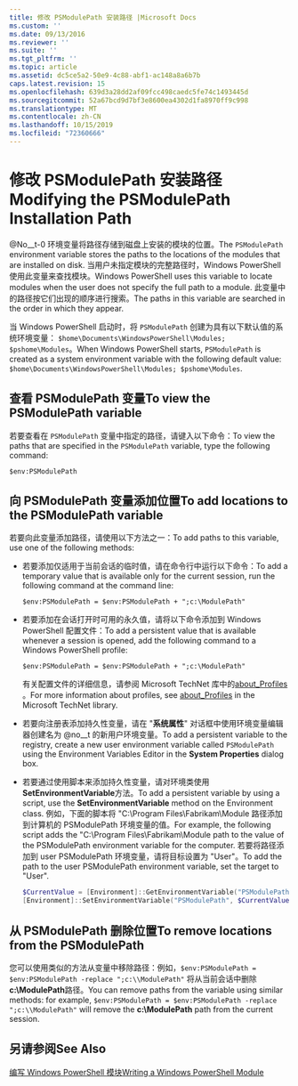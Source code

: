 ```yaml
---
title: 修改 PSModulePath 安装路径 |Microsoft Docs
ms.custom: ''
ms.date: 09/13/2016
ms.reviewer: ''
ms.suite: ''
ms.tgt_pltfrm: ''
ms.topic: article
ms.assetid: dc5ce5a2-50e9-4c88-abf1-ac148a8a6b7b
caps.latest.revision: 15
ms.openlocfilehash: 639d3a28dd2af09fcc498caedc5fe74c1493445d
ms.sourcegitcommit: 52a67bcd9d7bf3e8600ea4302d1fa8970ff9c998
ms.translationtype: MT
ms.contentlocale: zh-CN
ms.lasthandoff: 10/15/2019
ms.locfileid: "72360666"
---
```

# <a name="modifying-the-psmodulepath-installation-path"></a><span data-ttu-id="703ae-102">修改 PSModulePath 安装路径</span><span class="sxs-lookup"><span data-stu-id="703ae-102">Modifying the PSModulePath Installation Path</span></span>

<span data-ttu-id="703ae-103">@No__t-0 环境变量将路径存储到磁盘上安装的模块的位置。</span><span class="sxs-lookup"><span data-stu-id="703ae-103">The `PSModulePath` environment variable stores the paths to the locations of the modules that are installed on disk.</span></span> <span data-ttu-id="703ae-104">当用户未指定模块的完整路径时，Windows PowerShell 使用此变量来查找模块。</span><span class="sxs-lookup"><span data-stu-id="703ae-104">Windows PowerShell uses this variable to locate modules when the user does not specify the full path to a module.</span></span> <span data-ttu-id="703ae-105">此变量中的路径按它们出现的顺序进行搜索。</span><span class="sxs-lookup"><span data-stu-id="703ae-105">The paths in this variable are searched in the order in which they appear.</span></span>

<span data-ttu-id="703ae-106">当 Windows PowerShell 启动时，将 `PSModulePath` 创建为具有以下默认值的系统环境变量： `$home\Documents\WindowsPowerShell\Modules; $pshome\Modules`。</span><span class="sxs-lookup"><span data-stu-id="703ae-106">When Windows PowerShell starts, `PSModulePath` is created as a system environment variable with the following default value: `$home\Documents\WindowsPowerShell\Modules; $pshome\Modules`.</span></span>

## <a name="to-view-the-psmodulepath-variable"></a><span data-ttu-id="703ae-107">查看 PSModulePath 变量</span><span class="sxs-lookup"><span data-stu-id="703ae-107">To view the PSModulePath variable</span></span>

<span data-ttu-id="703ae-108">若要查看在 `PSModulePath` 变量中指定的路径，请键入以下命令：</span><span class="sxs-lookup"><span data-stu-id="703ae-108">To view the paths that are specified in the `PSModulePath` variable, type the following command:</span></span>

`$env:PSModulePath`

## <a name="to-add-locations-to-the-psmodulepath-variable"></a><span data-ttu-id="703ae-109">向 PSModulePath 变量添加位置</span><span class="sxs-lookup"><span data-stu-id="703ae-109">To add locations to the PSModulePath variable</span></span>

<span data-ttu-id="703ae-110">若要向此变量添加路径，请使用以下方法之一：</span><span class="sxs-lookup"><span data-stu-id="703ae-110">To add paths to this variable, use one of the following methods:</span></span>

- <span data-ttu-id="703ae-111">若要添加仅适用于当前会话的临时值，请在命令行中运行以下命令：</span><span class="sxs-lookup"><span data-stu-id="703ae-111">To add a temporary value that is available only for the current session, run the following command at the command line:</span></span>

  `$env:PSModulePath = $env:PSModulePath + ";c:\ModulePath"`

- <span data-ttu-id="703ae-112">若要添加在会话打开时可用的永久值，请将以下命令添加到 Windows PowerShell 配置文件：</span><span class="sxs-lookup"><span data-stu-id="703ae-112">To add a persistent value that is available whenever a session is opened, add the following command to a Windows PowerShell profile:</span></span>

  `$env:PSModulePath = $env:PSModulePath + ";c:\ModulePath"`

  <span data-ttu-id="703ae-113">有关配置文件的详细信息，请参阅 Microsoft TechNet 库中的[about_Profiles](/powershell/module/microsoft.powershell.core/about/about_profiles) 。</span><span class="sxs-lookup"><span data-stu-id="703ae-113">For more information about profiles, see [about_Profiles](/powershell/module/microsoft.powershell.core/about/about_profiles) in the Microsoft TechNet library.</span></span>

- <span data-ttu-id="703ae-114">若要向注册表添加持久性变量，请在 "**系统属性**" 对话框中使用环境变量编辑器创建名为 @no__t 的新用户环境变量。</span><span class="sxs-lookup"><span data-stu-id="703ae-114">To add a persistent variable to the registry, create a new user environment variable called `PSModulePath` using the Environment Variables Editor in the **System Properties** dialog box.</span></span>

- <span data-ttu-id="703ae-115">若要通过使用脚本来添加持久性变量，请对环境类使用**SetEnvironmentVariable**方法。</span><span class="sxs-lookup"><span data-stu-id="703ae-115">To add a persistent variable by using a script, use the **SetEnvironmentVariable** method on the Environment class.</span></span> <span data-ttu-id="703ae-116">例如，下面的脚本将 "C:\Program Files\Fabrikam\Module 路径添加到计算机的 PSModulePath 环境变量的值。</span><span class="sxs-lookup"><span data-stu-id="703ae-116">For example, the following script adds the "C:\Program Files\Fabrikam\Module path to the value of the PSModulePath environment variable for the computer.</span></span> <span data-ttu-id="703ae-117">若要将路径添加到 user PSModulePath 环境变量，请将目标设置为 "User"。</span><span class="sxs-lookup"><span data-stu-id="703ae-117">To add the path to the user PSModulePath environment variable, set the target to "User".</span></span>

  ```powershell
  $CurrentValue = [Environment]::GetEnvironmentVariable("PSModulePath", "Machine")
  [Environment]::SetEnvironmentVariable("PSModulePath", $CurrentValue + ";C:\Program Files\Fabrikam\Modules", "Machine")

  ```

## <a name="to-remove-locations-from-the-psmodulepath"></a><span data-ttu-id="703ae-118">从 PSModulePath 删除位置</span><span class="sxs-lookup"><span data-stu-id="703ae-118">To remove locations from the PSModulePath</span></span>

<span data-ttu-id="703ae-119">您可以使用类似的方法从变量中移除路径：例如，`$env:PSModulePath = $env:PSModulePath -replace ";c:\\ModulePath"` 将从当前会话中删除**c:\ModulePath**路径。</span><span class="sxs-lookup"><span data-stu-id="703ae-119">You can remove paths from the variable using similar methods: for example, `$env:PSModulePath = $env:PSModulePath -replace ";c:\\ModulePath"` will remove the **c:\ModulePath** path from the current session.</span></span>

## <a name="see-also"></a><span data-ttu-id="703ae-120">另请参阅</span><span class="sxs-lookup"><span data-stu-id="703ae-120">See Also</span></span>

[<span data-ttu-id="703ae-121">编写 Windows PowerShell 模块</span><span class="sxs-lookup"><span data-stu-id="703ae-121">Writing a Windows PowerShell Module</span></span>](./writing-a-windows-powershell-module.md)
